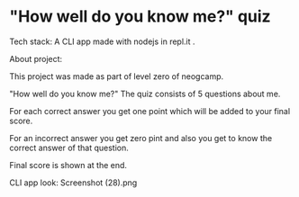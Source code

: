 # "How well do you know me?" quiz

Tech stack: A CLI app made with nodejs in repl.it .

About project:

This project was made as part of level zero of neogcamp.

"How well do you know me?" The quiz consists of 5 questions about me.

For each correct answer you get one point which will be added to your final score.

For an incorrect answer you get zero pint and also you get to know the correct answer of that question.

Final score is shown at the end.

CLI app look:
Screenshot (28).png